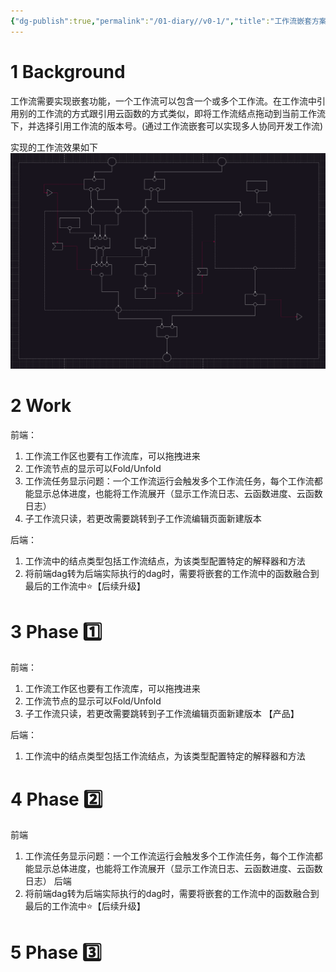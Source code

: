 ```yaml
---
{"dg-publish":true,"permalink":"/01-diary//v0-1/","title":"工作流嵌套方案-v0.1"}
---
```



# 1 Background
工作流需要实现嵌套功能，一个工作流可以包含一个或多个工作流。在工作流中引用别的工作流的方式跟引用云函数的方式类似，即将工作流结点拖动到当前工作流下，并选择引用工作流的版本号。(通过工作流嵌套可以实现多人协同开发工作流)

实现的工作流效果如下
![Pasted image 20230707124222.png|500](/src/site/img/user/08-Assets/Pasted%20image%2020230707124222.png)

# 2 Work
前端：
1. 工作流工作区也要有工作流库，可以拖拽进来
2. 工作流节点的显示可以Fold/Unfold
3. 工作流任务显示问题：一个工作流运行会触发多个工作流任务，每个工作流都能显示总体进度，也能将工作流展开（显示工作流日志、云函数进度、云函数日志）
4. 子工作流只读，若更改需要跳转到子工作流编辑页面新建版本

后端：
1. 工作流中的结点类型包括工作流结点，为该类型配置特定的解释器和方法
2. 将前端dag转为后端实际执行的dag时，需要将嵌套的工作流中的函数融合到最后的工作流中⭐【后续升级】

# 3 Phase 1️⃣
前端：
1. 工作流工作区也要有工作流库，可以拖拽进来
2. 工作流节点的显示可以Fold/Unfold
3. 子工作流只读，若更改需要跳转到子工作流编辑页面新建版本
【产品】

后端：
1. 工作流中的结点类型包括工作流结点，为该类型配置特定的解释器和方法

# 4 Phase 2️⃣
前端
1. 工作流任务显示问题：一个工作流运行会触发多个工作流任务，每个工作流都能显示总体进度，也能将工作流展开（显示工作流日志、云函数进度、云函数日志）
后端
1. 将前端dag转为后端实际执行的dag时，需要将嵌套的工作流中的函数融合到最后的工作流中⭐【后续升级】

# 5 Phase 3️⃣



